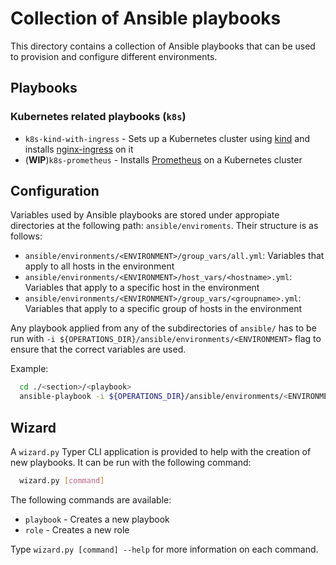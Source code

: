 # Collection of Ansible playbooks

This directory contains a collection of Ansible playbooks that can be used to provision and configure different environments.

## Playbooks

### Kubernetes related playbooks (`k8s`)

* `k8s-kind-with-ingress` - Sets up a Kubernetes cluster using [kind](https://kind.sigs.k8s.io/) and installs [nginx-ingress](https://kubernetes.github.io/ingress-nginx/) on it
* (**WIP**)`k8s-prometheus` - Installs [Prometheus](https://prometheus.io/) on a Kubernetes cluster

## Configuration

Variables used by Ansible playbooks are stored under appropiate directories at the following path: `ansible/enviroments`. Their structure is as follows:

* `ansible/environments/<ENVIRONMENT>/group_vars/all.yml`: Variables that apply to all hosts in the environment
* `ansible/environments/<ENVIRONMENT>/host_vars/<hostname>.yml`: Variables that apply to a specific host in the environment
* `ansible/environments/<ENVIRONMENT>/group_vars/<groupname>.yml`: Variables that apply to a specific group of hosts in the environment

Any playbook applied from any of the subdirectories of `ansible/` has to be run with `-i ${OPERATIONS_DIR}/ansible/environments/<ENVIRONMENT>` flag to ensure that the correct variables are used.

Example:

```bash
  cd ./<section>/<playbook>
  ansible-playbook -i ${OPERATIONS_DIR}/ansible/environments/<ENVIRONMENT> <playbook>.yml <playbook>.yml
```

## Wizard

A `wizard.py` Typer CLI application is provided to help with the creation of new playbooks. It can be run with the following command:

```bash
  wizard.py [command]
```

The following commands are available:

* `playbook` - Creates a new playbook
* `role` - Creates a new role

Type `wizard.py [command] --help` for more information on each command.

